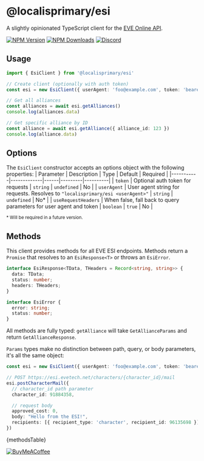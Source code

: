 # @localisprimary/esi

A slightly opinionated TypeScript client for the [EVE Online API](https://developers.eveonline.com/api-explorer).


[![NPM Version](https://img.shields.io/npm/v/%40localisprimary%2Fesi)](https://www.npmjs.com/package/@localisprimary/esi)
[![NPM Downloads](https://img.shields.io/npm/dm/%40localisprimary%2Fesi?link=https%3A%2F%2Fwww.npmjs.com%2Fpackage%2F%40localisprimary%2Fesi)](https://www.npmjs.com/package/@localisprimary/esi)
[![Discord](https://img.shields.io/discord/928842307879444552?label=discord&color=%237289da&link=https%3A%2F%2Fdiscord.gg%2FCbcBHGMpUa)](https://discord.gg/CbcBHGMpUa)


## Usage

```typescript
import { EsiClient } from '@localisprimary/esi'

// Create client (optionally with auth token)
const esi = new EsiClient({ userAgent: 'foo@example.com', token: 'bearer-token' })

// Get all alliances
const alliances = await esi.getAlliances()
console.log(alliances.data)

// Get specific alliance by ID
const alliance = await esi.getAlliance({ alliance_id: 123 })
console.log(alliance.data)
```

## Options

The `EsiClient` constructor accepts an options object with the following properties:
| Parameter | Description | Type | Default | Required |
|-----------|-------------|------|---------|----------|
| `token` | Optional auth token for requests | `string` | `undefined` | No |
| `userAgent` | User agent string for requests. Resolves to `"localisprimary/esi <userAgent>"` | `string` | `undefined` | No* |
| `useRequestHeaders` | When false, fall back to query parameters for user agent and token | `boolean` | `true` | No |

<small>* Will be required in a future version.</small>

## Methods

This client provides methods for all EVE ESI endpoints. Methods return a `Promise` that resolves to an `EsiResponse<T>` or throws an `EsiError`.

```typescript
interface EsiResponse<TData, THeaders = Record<string, string>> {
  data: TData;
  status: number;
  headers: THeaders;
}

interface EsiError {
  error: string;
  status: number;
}
```

All methods are fully typed: `getAlliance` will take `GetAllianceParams` and return `GetAllianceResponse`.

`Params` types make no distinction between path, query, or body parameters, it's all the same object:
```typescript
const esi = new EsiClient({ userAgent: 'foo@example.com', token: 'bearer-token' })

// POST https://esi.evetech.net/characters/{character_id}/mail
esi.postCharacterMail({
  // character_id path parameter
  character_id: 91884358,

  // request body
  approved_cost: 0,
  body: "Hello from the ESI!",
  recipients: [{ recipient_type: 'character', recipient_id: 96135698 }]
})
```

{methodsTable}


[![BuyMeACoffee](https://raw.githubusercontent.com/pachadotdev/buymeacoffee-badges/main/bmc-green.svg)](https://buymeacoffee.com/nfinished)
